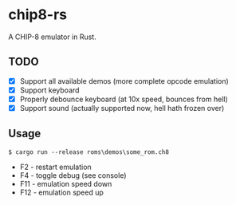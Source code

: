 # chip8-rs

A CHIP-8 emulator in Rust.

## TODO

- [x] Support all available demos (more complete opcode emulation)
- [x] Support keyboard
- [x] Properly debounce keyboard (at 10x speed, bounces from hell)
- [x] Support sound (actually supported now, hell hath frozen over)

## Usage

```
$ cargo run --release roms\demos\some_rom.ch8
```

* F2 - restart emulation
* F4 - toggle debug (see console)
* F11 - emulation speed down
* F12 - emulation speed up
